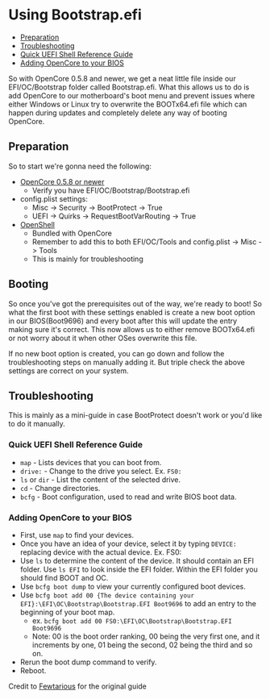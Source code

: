 # Using Bootstrap.efi

* [Preparation](#preperation)
* [Troubleshooting](#troubleshooting)
* [Quick UEFI Shell Reference Guide](#quick-uefi-shell-reference-guide)
* [Adding OpenCore to your BIOS](#adding-opencore-to-your-bios)

So with OpenCore 0.5.8 and newer, we get a neat little file inside our EFI/OC/Bootstrap folder called Bootstrap.efi. What this allows us to do is add OpenCore to our motherboard's boot menu and prevent issues where either Windows or Linux try to overwrite the BOOTx64.efi file which can happen during updates and completely delete any way of booting OpenCore.

## Preparation

So to start we're gonna need the following:

* [OpenCore 0.5.8 or newer](https://github.com/acidanthera/OpenCorePkg/releases)
  * Verify you have EFI/OC/Bootstrap/Bootstrap.efi
* config.plist settings:
  * Misc -> Security -> BootProtect -> True
  * UEFI -> Quirks -> RequestBootVarRouting -> True
* [OpenShell](https://github.com/acidanthera/OpenCorePkg/releases)
  * Bundled with OpenCore
  * Remember to add this to both EFI/OC/Tools and config.plist -> Misc -> Tools
  * This is mainly for troubleshooting
  
## Booting

So once you've got the prerequisites out of the way, we're ready to boot! So what the first boot with these settings enabled is create a new boot option in our BIOS(Boot9696) and every boot after this will update the entry making sure it's correct. This now allows us to either remove BOOTx64.efi or not worry about it when other OSes overwrite this file.

If no new boot option is created, you can go down and follow the troubleshooting steps on manually adding it. But triple check the above settings are correct on your system.
  
## Troubleshooting

This is mainly as a mini-guide in case BootProtect doesn't work or you'd like to do it manually.

### Quick UEFI Shell Reference Guide

* `map` \- Lists devices that you can boot from.
* `drive:` \- Change to the drive you select. Ex. `FS0:`
* `ls` or `dir` \- List the content of the selected drive.
* `cd` \- Change directories.
* `bcfg` \- Boot configuration, used to read and write BIOS boot data.

### Adding OpenCore to your BIOS

* First, use `map` to find your devices.
* Once you have an idea of your device, select it by typing `DEVICE:` replacing device with the actual device. Ex. FS0:
* Use `ls` to determine the content of the device. It should contain an EFI folder. Use `ls EFI` to look inside the EFI folder. Within the EFI folder you should find BOOT and OC.
* Use `bcfg boot dump` to view your currently configured boot devices.
* Use `bcfg boot add 00 {The device containing your EFI}:\EFI\OC\Bootstrap\Bootstrap.EFI Boot9696` to add an entry to the beginning of your boot map.
   * ex. `bcfg boot add 00 FS0:\EFI\OC\Bootstrap\Bootstrap.EFI Boot9696`
   * Note: 00 is the boot order ranking, 00 being the very first one, and it increments by one, 01 being the second, 02 being the third and so on.
* Rerun the boot dump command to verify.
* Reboot.

Credit to [Fewtarious](https://gist.github.com/fewtarius/99e24d7f5afa13cf26ecbe33b864a657) for the original guide